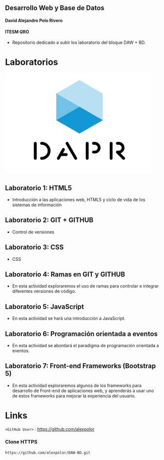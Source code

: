 ## Desarrollo Web y Base de Datos
#### David Alejandro Polo Rivero
#### ITESM QRO


- Repositorio dedicado a subir los laboratorio del bloque DAW + BD.


# Laboratorios

![](https://github.com/alexpolor/DAW-BD/blob/main/Lab1/dapr%20logo.png)
## Laboratorio 1: HTML5
- Introducción a las aplicaciones web, HTML5 y ciclo de vida de los sistemas de información
## Laboratorio 2: GIT + GITHUB
- Control de versiones
## Laboratorio 3: CSS
- CSS
## Laboratorio 4: Ramas en GIT y GITHUB
- En esta actividad exploraremos el uso de ramas para controlar e integrar diferentes versiones de código.
## Laboratorio 5: JavaScript
- En esta actividad se hará una introducción a JavaScript.
## Laboratorio 6: Programación orientada a eventos
- En esta actividad se abordará el paradigma de programación orientada a eventos.
## Laboratorio 7: Front-end Frameworks (Bootstrap 5)
- En esta actividad exploraremos algunos de los frameworks para desarrollo de Front-end de aplicaciones web, y aprenderás a usar uno de estos frameworks para mejorar la experiencia del usuario.

# Links


`<GitHub User>` : https://github.com/alexpolor



### Clone  HTTPS


`https://github.com/alexpolor/DAW-BD.git`

